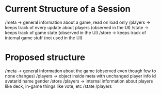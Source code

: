 # Current Structure of a Session

/meta -> general information about a game, read on load only
/players -> keeps track of every update about players (observed in the UI)
/state -> keeps track of game state (observed in the UI)
/store -> keeps track of internal game stuff (not used in the UI)

# Proposed structure

/meta -> general information about the game (observed even though few to none changes)
/players -> object inside meta with unchanged player info
id
avatarId
name
gender
/store
/players -> internal information about players like deck, in-game things like vote, etc
/state
/players

